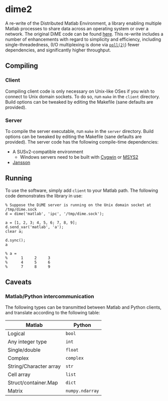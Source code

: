 # dime2
A re-write of the Distributed Matlab Environment, a library enabling multiple Matlab processes to share data across an operating system or over a network. The original DiME code can be found [here](https://github.com/CURENT/dime). This re-write includes a number of enhancements with regard to simplicity and efficiency, including single-threadedness, (I/O multiplexing is done via [`poll(2)`](https://pubs.opengroup.org/onlinepubs/007908799/xsh/poll.html)) fewer dependencies, and significantly higher throughput.

## Compiling

### Client
Compiling client code is only necessary on Unix-like OSes if you wish to connect to Unix domain sockets. To do so, run `make` in the `client` directory. Build options can be tweaked by editing the Makefile (sane defaults are provided).

### Server
To compile the server executable, run `make` in the `server` directory. Build options can be tweaked by editing the Makefile (sane defaults are provided). The server code has the following compile-time dependencies:

* A SUSv2-compatible environment
  * Windows servers need to be built with [Cygwin](https://www.cygwin.com/) or [MSYS2](https://www.msys2.org/)
* [Jansson](https://digip.org/jansson/)

## Running
To use the software, simply add `client` to your Matlab path. The following code demonstrates the library in use:
```
% Suppose the DiME server is running on the Unix domain socket at /tmp/dime.sock
d = dime('matlab', 'ipc', '/tmp/dime.sock');

a = [1, 2, 3; 4, 5, 6; 7, 8, 9];
d.send_var('matlab', 'a');
clear a;

d.sync();
a

% a =
%      1     2     3
%      4     5     6
%      7     8     9
```

## Caveats

### Matlab/Python intercommunication
The following types can be transmitted between Matlab and Python clients, and
translate according to the following table:

| Matlab                 | Python                 |
| ---------------------- | ---------------------- |
| Logical                | `bool`                 |
| Any integer type       | `int`                  |
| Single/double          | `float`                |
| Complex                | `complex`              |
| String/Character array | `str`                  |
| Cell array             | `list`                 |
| Struct/container.Map   | `dict`                 |
| Matrix                 | `numpy.ndarray`        |
